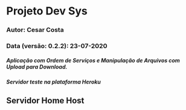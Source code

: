 # Projeto Dev Sys
### Autor: Cesar Costa
### Data (versão: 0.2.2): 23-07-2020
##### Aplicação com Ordem de Serviços e Manipulação de Arquivos com Upload para Download.
##### Servidor teste na plataforma Heroku
## Servidor Home Host
